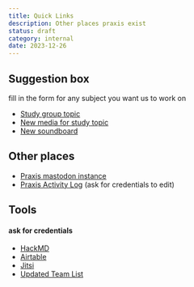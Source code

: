 ```yaml
---
title: Quick Links
description: Other places praxis exist
status: draft
category: internal
date: 2023-12-26
---
```


## Suggestion box

fill in the form for any subject you want us to work on

- [Study group topic](https://airtable.com/appJIh6IHX9HdvXll/pagnvfP66tlmU5Ect/form)
- [New media for study topic](https://airtable.com/appJIh6IHX9HdvXll/pagyVKXHafbjWbhqO/form)
- [New soundboard](https://airtable.com/appJIh6IHX9HdvXll/pagvoR53tY1LTtMwA/form)

## Other places

- [Praxis mastodon instance](https://social.praxis.nyc/home)
- [Praxis Activity Log](https://hackmd.io/@praxis/TODO) (ask for credentials to edit)

## Tools
#### ask for credentials

- [HackMD](https://hackmd.io/?nav=overview)
- [Airtable](https://www.airtable.com/)
- [Jitsi](https://meet.jit.si/praxis)
- [Updated Team List](https://airtable.com/appJIh6IHX9HdvXll/shrsL9y1hdy8f9ZkE)
